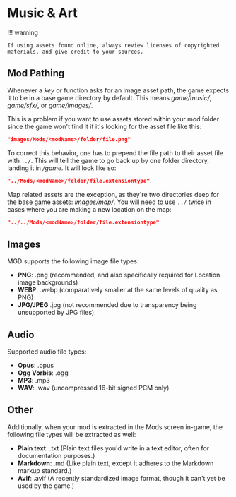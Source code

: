 # Music & Art

!!! warning

    If using assets found online, always review licenses of copyrighted
    materials, and give credit to your sources.

## Mod Pathing

Whenever a *key* or function asks for an
image asset path, the game expects it to be in a base game directory by
default. This means *game/music/*, *game/sfx/*, or *game/images/*.

This is a problem if you want to use assets stored within your mod
folder since the game won't find it if it's looking for the asset file
like this:

``` json
"images/Mods/<modName>/folder/file.png"
```

To correct this behavior, one has to prepend the file path to their
asset file with `../`. This will tell the game to go back up by one
folder directory, landing it in */game*. It will look like so:

``` json
"../Mods/<modName>/folder/file.extensiontype"
```

Map related assets are the exception, as they're two directories deep
for the base game assets: *images/map/*. You will need to use `../`
twice in cases where you are making a new location on the map:

``` json
"../../Mods/<modName>/folder/file.extensiontype"
```

## Images

MGD supports the following image file types:

-   **PNG**: .png (recommended, and also specifically required for
    Location image backgrounds)
-   **WEBP**: .webp (comparatively smaller at the same levels of quality
    as PNG)
-   **JPG/JPEG** .jpg (not recommended due to transparency being
    unsupported by JPG files)

## Audio

Supported audio file types:

-   **Opus**: .opus
-   **Ogg Vorbis**: .ogg
-   **MP3**: .mp3
-   **WAV**: .wav (uncompressed 16-bit signed PCM only)

## Other

Additionally, when your mod is extracted in the Mods screen in-game, the
following file types will be extracted as well:

-   **Plain text**: .txt (Plain text files you'd write in a text
    editor, often for documentation purposes.)
-   **Markdown**: .md (Like plain text, except it adheres to the
    Markdown markup standard.)
-   **Avif**: .avif (A recently standardized image format, though it
    can't yet be used by the game.)
